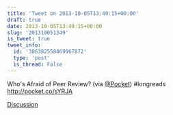 ```yaml
---
title: 'Tweet on 2013-10-05T13:49:15+00:00'
draft: true
date: 2013-10-05T13:49:15+00:00
slug: '201310051349'
is_tweet: true
tweet_info:
  id: '386382558469967872'
  type: 'post'
  is_thread: False
---
```




Who's Afraid of Peer Review? (via [@Pocket](https://x.com/Pocket)) #longreads <http://pocket.co/sYRJA>

[Discussion](https://x.com/sytelus/status/386382558469967872)
